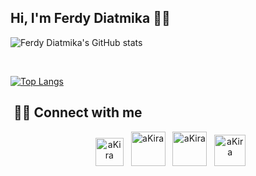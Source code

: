 <h2>Hi, I'm Ferdy Diatmika 👤👋</h2>
<!-- REAMDE_STATS -->

![Ferdy Diatmika's GitHub stats](https://github-readme-stats.vercel.app/api?username=ferdydiatmika&show_icons=true&theme=tokyonight)

</br> 
  
[![Top Langs](https://github-readme-stats.vercel.app/api/top-langs/?username=ferdydiatmika&layout=compact&text_color=daf7dc&bg_color=151515)](https://github.com/FerdyDiatmika/github-readme-stats)

<h2> 🤝🏻 Connect with me </h2>

<div align="center">
&nbsp; <a href="https://ferdydiatmika.github.io/"><img text-align="center" alt="aKira" width="45px" src="https://img.icons8.com/dusk/80/globe-earth.png" /></a>
&nbsp; <a href="https://www.linkedin.com/in/made-ferdy-diatmika-47a5362a6/"><img text-align="center" alt="aKira" width="55px" src="https://img.icons8.com/plasticine/100/000000/linkedin.png" /></a>
&nbsp; <a href="https://instagram.com/ferdydiatmikaa"><img text-align="center" alt="aKira" width="55px" src="https://img.icons8.com/plasticine/100/000000/instagram-new.png" /></a>
&nbsp; <a href="https://discord.gg/5EYvXcfKA9"><img text-align="center" alt="aKira" width="50px" src="https://img.icons8.com/dusk/512/discord-logo.png" /></a>
</div>

<!-- END README -->

[website]: https://ferdydiatmika.github.io
[twitter]: https://twitter.com/ferdydiatmikaa
[linkedin]: https://www.linkedin.com/in/made-ferdy-diatmika-47a5362a6/
[instagram]: https://instagram.com/ferdydiatmikaa
